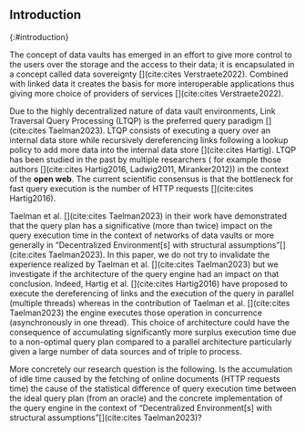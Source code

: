 ## Introduction
{:#introduction}
 
The concept of data vaults has emerged in an effort to give more control to the users over the storage and the access to their data; it is encapsulated in a concept called data sovereignty [](cite:cites Verstraete2022).
Combined with linked data it creates the basis for more interoperable applications thus
giving more choice of providers of services [](cite:cites Verstraete2022).

Due to the highly decentralized nature of data vault environments, Link Traversal Query Processing (LTQP) is the preferred query paradigm [](cite:cites Taelman2023). LTQP consists of executing a query over an internal data store while recursively dereferencing links following a lookup policy to add more data into the internal data store [](cite:cites Hartig).
LTQP has been studied in the past by multiple researchers ( for example those authors [](cite:cites Hartig2016, Ladwig2011, Miranker2012)) in the context of the **open web**.
The current scientific consensus is that the bottleneck for fast query execution is the number of HTTP requests [](cite:cites Hartig2016).


Taelman et al. [](cite:cites Taelman2023) in their work have demonstrated that 
the query plan has a significative (more than twice) impact on the query execution time in the context of networks of data vaults or more generally in <q>Decentralized Environment[s] with structural assumptions</q>[](cite:cites Taelman2023).
In this paper, we do not try to invalidate the experience realized by Taelman et al. [](cite:cites Taelman2023)
but we investigate if the architecture of the query engine had an impact on that conclusion.
Indeed, Hartig et al. [](cite:cites Hartig2016) have proposed to execute the dereferencing of
links and the execution of the query in parallel (multiple threads) whereas in the contribution of Taelman et al. [](cite:cites Taelman2023)
the engine executes those operation in concurrence (asynchronously in one thread).
This choice of architecture could have the consequence of accumulating significantly more surplus execution time due to a non-optimal query plan compared to a parallel architecture particularly given a large number of data sources and of triple to process. 

More concretely our research question is the following.
Is the accumulation of idle time caused by the fetching of online documents (HTTP requests time) the cause
of the statistical difference of query execution time between the ideal query plan (from an oracle) and the concrete implementation of the query engine in the context of <q>Decentralized Environment[s] with structural assumptions</q>[](cite:cites Taelman2023)?

